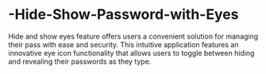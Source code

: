 # -Hide-Show-Password-with-Eyes
Hide and show eyes feature offers users a convenient solution for managing their pass with ease and security. This intuitive application features an innovative eye icon functionality that allows users to toggle between hiding and revealing their passwords as they type.
